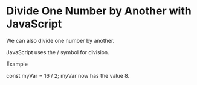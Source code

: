 # Divide One Number by Another with JavaScript

We can also divide one number by another.

JavaScript uses the / symbol for division.

Example

const myVar = 16 / 2;
myVar now has the value 8.